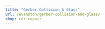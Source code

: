 ```yaml
---
title: "Gerber Collision & Glass"
url: /evanston/gerber-collision-and-glass/
shop: car repair
---
```

